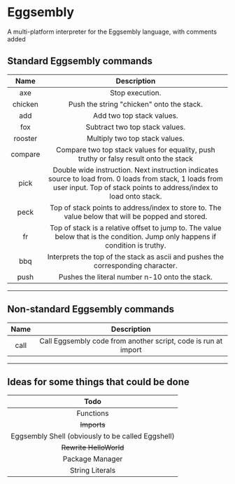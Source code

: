 # Eggsembly
A multi-platform interpreter for the Eggsembly language, with comments added


## Standard Eggsembly commands
|   Name   | Description |
|:--------:|:-----------:|
|   axe    |Stop execution.|
| chicken  |Push the string "chicken" onto the stack.|
|   add    |Add two top stack values.|
|   fox    |Subtract two top stack values.|
| rooster  |Multiply two top stack values.|
| compare  |Compare two top stack values for equality, push truthy or falsy result onto the stack|
|   pick   |Double wide instruction. Next instruction indicates source to load from. 0 loads from stack, 1 loads from user input. Top of stack points to address/index to load onto stack.|
|   peck   |Top of stack points to address/index to store to. The value below that will be popped and stored.|
|    fr    |Top of stack is a relative offset to jump to. The value below that is the condition. Jump only happens if condition is truthy.|
|   bbq    |Interprets the top of the stack as ascii and pushes the corresponding character.|
|   push   |Pushes the literal number n-10 onto the stack.|
---

## Non-standard Eggsembly commands
| Name |                         Description                          |
|:----:|:------------------------------------------------------------:|
| call |Call Eggsembly code from another script, code is run at import|
-----------------------------------------------------------------------

## Ideas for some things that could be done
|                       Todo                      |
|:-----------------------------------------------:|
|                    Functions                    |
|                   ~~Imports~~                   |
|Eggsembly Shell (obviously to be called Eggshell)|
|              ~~Rewrite HelloWorld~~             |
|                 Package Manager                 |
|                 String Literals                 |

